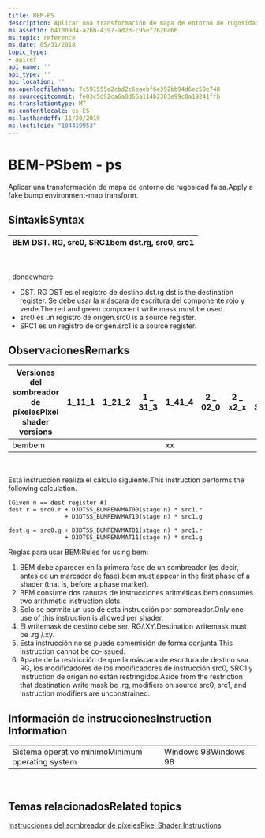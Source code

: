 ```yaml
---
title: BEM-PS
description: Aplicar una transformación de mapa de entorno de rugosidad falsa.
ms.assetid: b41009d4-a2bb-4397-ad23-c95ef2620a66
ms.topic: reference
ms.date: 05/31/2018
topic_type:
- apiref
api_name: ''
api_type: ''
api_location: ''
ms.openlocfilehash: 7c591555e2cbd2c6eaebf6e392bb94d6ec50e748
ms.sourcegitcommit: fe03c5d92ca6a0d66a114b2303e99c0a19241ffb
ms.translationtype: MT
ms.contentlocale: es-ES
ms.lasthandoff: 11/20/2019
ms.locfileid: "104419953"
---
```

# <a name="bem---ps"></a><span data-ttu-id="789ae-103">BEM-PS</span><span class="sxs-lookup"><span data-stu-id="789ae-103">bem - ps</span></span>

<span data-ttu-id="789ae-104">Aplicar una transformación de mapa de entorno de rugosidad falsa.</span><span class="sxs-lookup"><span data-stu-id="789ae-104">Apply a fake bump environment-map transform.</span></span>

## <a name="syntax"></a><span data-ttu-id="789ae-105">Sintaxis</span><span class="sxs-lookup"><span data-stu-id="789ae-105">Syntax</span></span>



| <span data-ttu-id="789ae-106">BEM DST. RG, src0, SRC1</span><span class="sxs-lookup"><span data-stu-id="789ae-106">bem dst.rg, src0, src1</span></span> |
|------------------------|



 

<span data-ttu-id="789ae-107">, donde</span><span class="sxs-lookup"><span data-stu-id="789ae-107">where</span></span>

-   <span data-ttu-id="789ae-108">DST. RG DST es el registro de destino.</span><span class="sxs-lookup"><span data-stu-id="789ae-108">dst.rg dst is the destination register.</span></span> <span data-ttu-id="789ae-109">Se debe usar la máscara de escritura del componente rojo y verde.</span><span class="sxs-lookup"><span data-stu-id="789ae-109">The red and green component write mask must be used.</span></span>
-   <span data-ttu-id="789ae-110">src0 es un registro de origen.</span><span class="sxs-lookup"><span data-stu-id="789ae-110">src0 is a source register.</span></span>
-   <span data-ttu-id="789ae-111">SRC1 es un registro de origen.</span><span class="sxs-lookup"><span data-stu-id="789ae-111">src1 is a source register.</span></span>

## <a name="remarks"></a><span data-ttu-id="789ae-112">Observaciones</span><span class="sxs-lookup"><span data-stu-id="789ae-112">Remarks</span></span>



| <span data-ttu-id="789ae-113">Versiones del sombreador de píxeles</span><span class="sxs-lookup"><span data-stu-id="789ae-113">Pixel shader versions</span></span> | <span data-ttu-id="789ae-114">1\_1</span><span class="sxs-lookup"><span data-stu-id="789ae-114">1\_1</span></span> | <span data-ttu-id="789ae-115">1\_2</span><span class="sxs-lookup"><span data-stu-id="789ae-115">1\_2</span></span> | <span data-ttu-id="789ae-116">1 \_ 3</span><span class="sxs-lookup"><span data-stu-id="789ae-116">1\_3</span></span> | <span data-ttu-id="789ae-117">1\_4</span><span class="sxs-lookup"><span data-stu-id="789ae-117">1\_4</span></span> | <span data-ttu-id="789ae-118">2 \_ 0</span><span class="sxs-lookup"><span data-stu-id="789ae-118">2\_0</span></span> | <span data-ttu-id="789ae-119">2 \_ x</span><span class="sxs-lookup"><span data-stu-id="789ae-119">2\_x</span></span> | <span data-ttu-id="789ae-120">2 \_ SW</span><span class="sxs-lookup"><span data-stu-id="789ae-120">2\_sw</span></span> | <span data-ttu-id="789ae-121">3 \_ 0</span><span class="sxs-lookup"><span data-stu-id="789ae-121">3\_0</span></span> | <span data-ttu-id="789ae-122">3 \_ SW</span><span class="sxs-lookup"><span data-stu-id="789ae-122">3\_sw</span></span> |
|-----------------------|------|------|------|------|------|------|-------|------|-------|
| <span data-ttu-id="789ae-123">bem</span><span class="sxs-lookup"><span data-stu-id="789ae-123">bem</span></span>                   |      |      |      | <span data-ttu-id="789ae-124">x</span><span class="sxs-lookup"><span data-stu-id="789ae-124">x</span></span>    |      |      |       |      |       |



 

<span data-ttu-id="789ae-125">Esta instrucción realiza el cálculo siguiente.</span><span class="sxs-lookup"><span data-stu-id="789ae-125">This instruction performs the following calculation.</span></span>


```
(Given n == dest register #)
dest.r = src0.r + D3DTSS_BUMPENVMAT00(stage n) * src1.r 
                + D3DTSS_BUMPENVMAT10(stage n) * src1.g

dest.g = src0.g + D3DTSS_BUMPENVMAT01(stage n) * src1.r
                + D3DTSS_BUMPENVMAT11(stage n) * src1.g
```



<span data-ttu-id="789ae-126">Reglas para usar BEM:</span><span class="sxs-lookup"><span data-stu-id="789ae-126">Rules for using bem:</span></span>

1.  <span data-ttu-id="789ae-127">BEM debe aparecer en la primera fase de un sombreador (es decir, antes de un marcador de fase).</span><span class="sxs-lookup"><span data-stu-id="789ae-127">bem must appear in the first phase of a shader (that is, before a phase marker).</span></span>
2.  <span data-ttu-id="789ae-128">BEM consume dos ranuras de Instrucciones aritméticas.</span><span class="sxs-lookup"><span data-stu-id="789ae-128">bem consumes two arithmetic instruction slots.</span></span>
3.  <span data-ttu-id="789ae-129">Solo se permite un uso de esta instrucción por sombreador.</span><span class="sxs-lookup"><span data-stu-id="789ae-129">Only one use of this instruction is allowed per shader.</span></span>
4.  <span data-ttu-id="789ae-130">El writemask de destino debe ser. RG/.XY.</span><span class="sxs-lookup"><span data-stu-id="789ae-130">Destination writemask must be .rg /.xy.</span></span>
5.  <span data-ttu-id="789ae-131">Esta instrucción no se puede comemisión de forma conjunta.</span><span class="sxs-lookup"><span data-stu-id="789ae-131">This instruction cannot be co-issued.</span></span>
6.  <span data-ttu-id="789ae-132">Aparte de la restricción de que la máscara de escritura de destino sea. RG, los modificadores de los modificadores de instrucción src0, SRC1 y Instruction de origen no están restringidos.</span><span class="sxs-lookup"><span data-stu-id="789ae-132">Aside from the restriction that destination write mask be .rg, modifiers on source src0, src1, and instruction modifiers are unconstrained.</span></span>

## <a name="instruction-information"></a><span data-ttu-id="789ae-133">Información de instrucciones</span><span class="sxs-lookup"><span data-stu-id="789ae-133">Instruction Information</span></span>



|                          |            |
|--------------------------|------------|
| <span data-ttu-id="789ae-134">Sistema operativo mínimo</span><span class="sxs-lookup"><span data-stu-id="789ae-134">Minimum operating system</span></span> | <span data-ttu-id="789ae-135">Windows 98</span><span class="sxs-lookup"><span data-stu-id="789ae-135">Windows 98</span></span> |



 

## <a name="related-topics"></a><span data-ttu-id="789ae-136">Temas relacionados</span><span class="sxs-lookup"><span data-stu-id="789ae-136">Related topics</span></span>

<dl> <dt>

[<span data-ttu-id="789ae-137">Instrucciones del sombreador de píxeles</span><span class="sxs-lookup"><span data-stu-id="789ae-137">Pixel Shader Instructions</span></span>](dx9-graphics-reference-asm-ps-instructions.md)
</dt> </dl>

 

 




